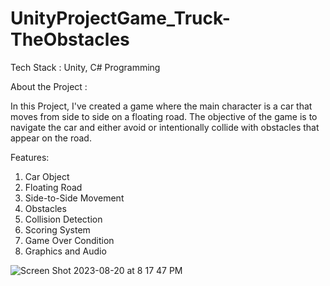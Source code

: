# UnityProjectGame_Truck-TheObstacles

Tech Stack : Unity, C# Programming

About the Project :

In this Project, I've created a game where the main character is a car that moves from side to side on a floating road. The objective of the game is to navigate the car and either avoid or intentionally collide with obstacles that appear on the road. 

Features:
 1.  Car Object
 2.  Floating Road
 3.  Side-to-Side Movement
 4.  Obstacles
 5.  Collision Detection
 6.  Scoring System
 7.  Game Over Condition
 8.   Graphics and Audio


![Screen Shot 2023-08-20 at 8 17 47 PM](https://github.com/ShivangeeNagar/UnityProjectGame_Truck-TheObstacles/assets/90488975/2d9e7a26-a8e8-4e54-a3e8-7ce56a6cb83a)

